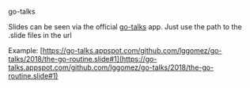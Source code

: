 go-talks

Slides can be seen via the official [go-talks](https://go-talks.appspot.com) app. Just use the path to the .slide files in the url


Example: [https://go-talks.appspot.com/github.com/lggomez/go-talks/2018/the-go-routine.slide#1](https://go-talks.appspot.com/github.com/lggomez/go-talks/2018/the-go-routine.slide#1)
